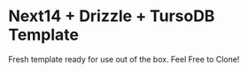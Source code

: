 # Next14 + Drizzle + TursoDB Template

Fresh template ready for use out of the box. Feel Free to Clone!
